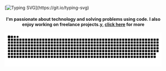 [![Typing SVG](https://readme-typing-svg.herokuapp.com?font=Architects+Daughter&color=FF9933&pause=900&size=20em&lines=Hey!+It's+Pradip!;I'm+a+Python+Developer...;I'm+also+Machine+Learning+Engineer..;)](https://git.io/typing-svg)
<div align="center">
<h4 align="center">I'm passionate about technology and solving problems using code. I also enjoy working on freelance projects.y, <a href="https://github.com/1999AZZAR/1999AZZAR/blob/main/assets/doc/azzar_resume.pdf" target="_blank">click here</a> for more</h4>
</div>

<div align="center">
  <a href="https://1999azzar.github.io/1999AZZAR/">
  <img  src="https://github.com/1999AZZAR/1999AZZAR/blob/main/resources/img/grid-snake.svg"
       alt="snake" /></a>
</div>

<!--
**praddypawar/praddypawar** is a ✨ _special_ ✨ repository because its `README.md` (this file) appears on your GitHub profile.

Here are some ideas to get you started:

- 🔭 I’m currently working on ...
- 🌱 I’m currently learning ...
- 👯 I’m looking to collaborate on ...
- 🤔 I’m looking for help with ...
- 💬 Ask me about ...
- 📫 How to reach me: ...
- 😄 Pronouns: ...
- ⚡ Fun fact: ...
-->
